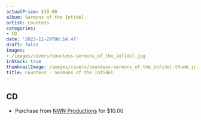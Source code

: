 ```yaml
---
actualPrice: $10.00
album: Sermons of the Infidel
artist: Countess
categories:
- CD
date: '2023-11-29T06:14:47'
draft: false
images:
- /images/covers/countess-sermons_of_the_infidel.jpg
inStock: true
thumbnailImage: /images/covers/countess-sermons_of_the_infidel-thumb.jpg
title: Countess - Sermons of the Infidel
---
```


## CD
* Purchase from [NWN Productions](http://shop.nwnprod.com/index.php?route=product/product&path=93&product_id=17313&sort=pd.name&order=ASC) for $10.00
